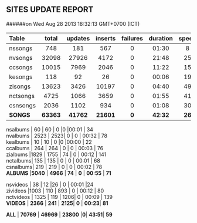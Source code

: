 
## SITES UPDATE REPORT

######on Wed Aug 28 2013 18:32:13 GMT+0700 (ICT)

|Table | total | updates | inserts | failures | duration | speed|
|:------|:------:|:------:|:------:|:------:|:------:|:------:|
nssongs  | 748     |  181       |  567       |0        | 01:30      |8          
nvsongs  | 32098 |    27926 |      4172 |     0   |      21:48 |    25         
ccsongs  | 10015  |   7969    |    2046  |    0    |     11:22  |   15         
kesongs  | 118     |  92         | 26          | 0       |  00:06     |19         
zisongs   |13623  |   3426    |    10197 |    0    |     04:40  |   49         
nctsongs | 4725   |   1066    |    3659    |   0     |    01:55   |  41         
csnsongs|  2036   |   1102    |    934    |   0     |    01:08   |  30         
**SONGS**   | **63363**  |   **41762**  |     **21601**  |    **0** |        **42:32** |     **26**        

nsalbums | 60     |   60      | 0        |0        |00:01      | 34         
nvalbums | 2523 |     2523|     0    |    0    |    00:32  |    78         
kealbums | 10     |   10      | 0        |0        |00:00      | 22         
ccalbums  | 264  |     264   |    0    |    0    |    00:03   |    76         
zialbums  |1829  |    1755 |    74   |     0   |     00:12 |     141        
nctalbums| 135   |    135   |   0      |   0     |   00:01   |   68         
csnalbums| 219  |     219   |    0    |    0    |    00:02   |    78         
**ALBUMS**    |**5040** | **4966** |  **74** |  **0**  |  **00:55** |  **71**       

nsvideos  | 38      |  12        |26      | 0       | 00:01       |24         
zivideos   |1003   |   110     |  893  |    0    |    00:12    | 80         
nctvideos | 1325  |    119    |   1206|      0 |       00:09 |    139        
**VIDEOS**    | **2366**   |   **241**    |   **2125**|  **0**  |  **00:23**| **81**         

**ALL** |  **70769** |  **46969**  |  **23800**  |**0**|   **43:51**|  **59**

